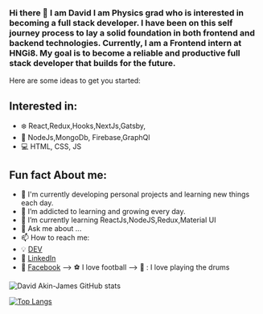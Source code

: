 ### Hi there 👋 I am David I am Physics grad who is interested in becoming a full stack developer. I have been on this self journey process to lay a solid foundation in both frontend and backend technologies. Currently, I am a Frontend intern at HNGi8. My goal is to become a reliable and productive full stack developer that builds for the future.

Here are some ideas to get you started:


## Interested in: 
* :snowflake:  React,Redux,Hooks,NextJs,Gatsby,
* :iphone: NodeJs,MongoDb, Firebase,GraphQl
* :computer: HTML, CSS, JS

## Fun fact About me:

- 🔭 I'm currently developing personal projects and learning new things each day.
 - 🌱 I’m addicted to learning and growing every day.
- 🌱 I’m currently learning ReactJs,NodeJS,Redux,Material UI
- 💬 Ask me about ...
- 📫 How to reach me:
-  :bulb: [DEV](https://dev.to/davidakinjames)
-  :office: [LinkedIn](https://www.linkedin.com/in/akinwande-david-akin-james-58b411198/)
-  :speech_balloon: [Facebook](https://web.facebook.com/david.akinjames.5/)
--> :soccer: I love football
--> :drum: : I love playing the drums



![David Akin-James GitHub stats](https://github-readme-stats.vercel.app/api?username=DavidAkinJames&show_icons=true&theme=onedark)


[![Top Langs](https://github-readme-stats.vercel.app/api/top-langs/?username=DavidAkinJames)](https://github.com/anuraghazra/github-readme-stats)
